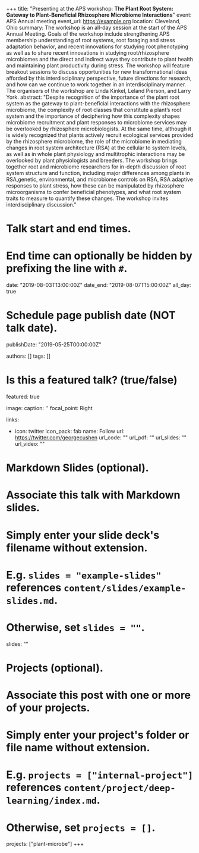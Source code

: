+++
title: "Presenting at the APS workshop: __The Plant Root System: Gateway to Plant-Beneficial Rhizosphere Microbiome Interactions__"
event: APS Annual meeting
event_url: https://example.org
location: Cleveland, Ohio
summary: The workshop is an all-day session at the start of the APS Annual Meeting. Goals of the workshop include strengthening APS membership understanding of root systems, root foraging and stress adaptation behavior, and recent innovations for studying root phenotyping as well as to share recent innovations in studying root/rhizosphere microbiomes and the direct and indirect ways they contribute to plant health and maintaining plant productivity during stress. The workshop will feature breakout sessions to discuss opportunities for new transformational ideas afforded by this interdisciplinary perspective, future directions for research, and how can we continue to work together in an interdisciplinary manner. The organisers of the workshop are Linda Kinkel, Leland Pierson, and Larry York.
abstract: "Despite recognition of the importance of the plant root system as the gateway to plant-beneficial interactions with the rhizosphere microbiome, the complexity of root classes that constitute a plant’s root system and the importance of deciphering how this complexity shapes microbiome recruitment and plant responses to microbiome services may be overlooked by rhizosphere microbiologists. At the same time, although it is widely recognized that plants actively recruit ecological services provided by the rhizosphere microbiome, the role of the microbiome in mediating changes in root system architecture (RSA) at the cellular to system levels, as well as in whole plant physiology and multitrophic interactions may be overlooked by plant physiologists and breeders. The workshop brings together root and microbiome researchers for in-depth discussion of root system structure and function, including major differences among plants in RSA,genetic, environmental, and microbiome controls on RSA, RSA adaptive responses to plant stress, how these can be manipulated by rhizosphere microorganisms to confer beneficial phenotypes, and what root system traits to measure to quantify these changes. The workshop invites interdisciplinary discussion."

# Talk start and end times.
#   End time can optionally be hidden by prefixing the line with `#`.
date: "2019-08-03T13:00:00Z"
date_end: "2019-08-07T15:00:00Z"
all_day: true

# Schedule page publish date (NOT talk date).
publishDate: "2019-05-25T00:00:00Z"

authors: []
tags: []

# Is this a featured talk? (true/false)
featured: true

image:
  caption: ''
  focal_point: Right

links:
- icon: twitter
  icon_pack: fab
  name: Follow
  url: https://twitter.com/georgecushen
url_code: ""
url_pdf: ""
url_slides: ""
url_video: ""

# Markdown Slides (optional).
#   Associate this talk with Markdown slides.
#   Simply enter your slide deck's filename without extension.
#   E.g. `slides = "example-slides"` references `content/slides/example-slides.md`.
#   Otherwise, set `slides = ""`.
slides: ""

# Projects (optional).
#   Associate this post with one or more of your projects.
#   Simply enter your project's folder or file name without extension.
#   E.g. `projects = ["internal-project"]` references `content/project/deep-learning/index.md`.
#   Otherwise, set `projects = []`.
projects: ["plant-microbe"]
+++